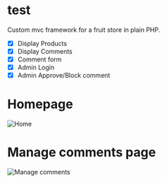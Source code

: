 # test
Custom mvc framework for a fruit store in plain PHP.
- [x] Display Products
- [x] Display Comments
- [x] Comment form
- [x] Admin Login
- [x] Admin Approve/Block comment

# Homepage
![Home](https://user-images.githubusercontent.com/23150870/120886973-df0e2080-c5f0-11eb-8b5a-ecd0de0632ea.png)


# Manage comments page
![Manage comments](https://user-images.githubusercontent.com/23150870/120887179-b175a700-c5f1-11eb-84de-82e837c9df20.png)
